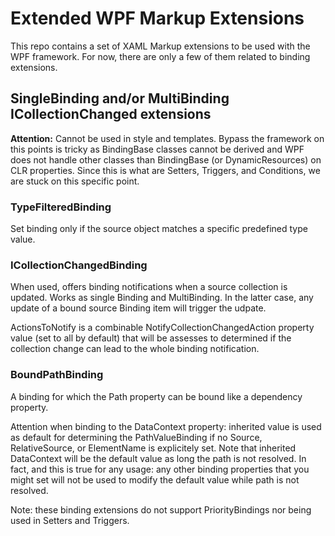 # Extended WPF Markup Extensions

This repo contains a set of XAML Markup extensions to be used with the WPF framework. For now, there are only a few of them related to binding extensions.

## SingleBinding and/or MultiBinding ICollectionChanged extensions

**Attention:** Cannot be used in style and templates. Bypass the framework on this points is tricky as BindingBase classes cannot be derived and WPF does not handle other classes than BindingBase (or DynamicResources) on CLR properties. Since this is what are Setters, Triggers, and Conditions, we are stuck on this specific point.

### TypeFilteredBinding
Set binding only if the source object matches a specific predefined type value.

### ICollectionChangedBinding
When used, offers binding notifications when a source collection is updated. Works as single Binding and MultiBinding. In the latter case, any update of a bound source Binding item will trigger the udpate.

ActionsToNotify is a combinable NotifyCollectionChangedAction property value (set to all by default) that will be assesses to determined if the collection change can lead to the whole binding notification.

### BoundPathBinding
A binding for which the Path property can be bound like a dependency property.

Attention when binding to the DataContext property: inherited value is used as default for determining the PathValueBinding if no Source, RelativeSource, or ElementName is explicitely set. Note that inherited DataContext will be the default value as long the path is not resolved. In fact, and this is true for any usage: any other binding properties that you might set will not be used to modify the default value while path is not resolved. 


Note: these binding extensions do not support PriorityBindings nor being used in Setters and Triggers.